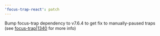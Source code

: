 ```yaml
---
'focus-trap-react': patch
---
```


Bump focus-trap dependency to v7.6.4 to get fix to manually-paused traps (see [focus-trap|1340](https://github.com/focus-trap/focus-trap/pull/1340) for more info)
